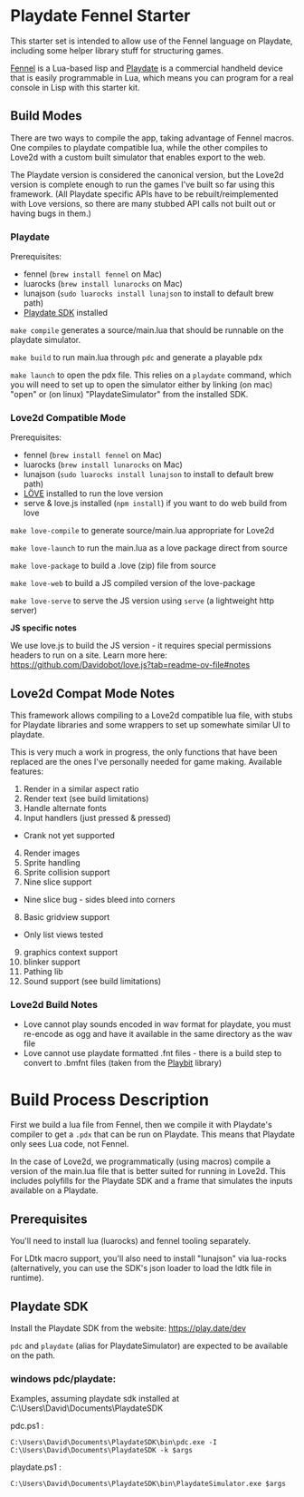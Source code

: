 # Playdate Fennel Starter

This starter set is intended to allow use of the Fennel language on Playdate,
including some helper library stuff for structuring games.

[Fennel](https://fennel-lang.org/) is a Lua-based lisp and [Playdate](https://play.date) is a commercial handheld device that is easily programmable in Lua, which means you can program for a real console in Lisp with this starter kit.

## Build Modes

There are two ways to compile the app, taking advantage of Fennel macros. One compiles to playdate compatible lua, while the other compiles to Love2d with a custom built simulator that enables export to the web.

The Playdate version is considered the canonical version, but the Love2d version is complete enough to run the games I've built so far using this framework. (All Playdate specific APIs have to be rebuilt/reimplemented with Love versions, so there are many stubbed API calls not built out or having bugs in them.)

### Playdate

Prerequisites:

* fennel (`brew install fennel` on Mac)
* luarocks (`brew install lunarocks` on Mac)
* lunajson (`sudo luarocks install lunajson` to install to default brew path)
* [Playdate SDK](https://play.date/dev) installed

`make compile` generates a source/main.lua that should be runnable on the playdate simulator.

`make build` to run main.lua through `pdc` and generate a playable pdx

`make launch` to open the pdx file. This relies on a `playdate` command, which you will need to set up to open the simulator either by linking (on mac) "open" or (on linux) "PlaydateSimulator" from the installed SDK.

### Love2d Compatible Mode

Prerequisites:

* fennel (`brew install fennel` on Mac)
* luarocks (`brew install lunarocks` on Mac)
* lunajson (`sudo luarocks install lunajson` to install to default brew path)
* [LÖVE](https://love2d.org/) installed to run the love version
* serve & love.js installed (`npm install`) if you want to do web build from love

`make love-compile` to generate source/main.lua appropriate for Love2d

`make love-launch` to run the main.lua as a love package direct from source

`make love-package` to build a .love (zip) file from source

`make love-web` to build a JS compiled version of the love-package

`make love-serve` to serve the JS version using `serve` (a lightweight http server)

**JS specific notes**

We use love.js to build the JS version - it requires special permissions headers to run on a site. Learn more here: https://github.com/Davidobot/love.js?tab=readme-ov-file#notes

## Love2d Compat Mode Notes

This framework allows compiling to a Love2d compatible lua file, with stubs for Playdate libraries and some wrappers to set up somewhate similar UI to playdate.

This is very much a work in progress, the only functions that have been replaced are the ones I've personally needed for game making. Available features:

1. Render in a similar aspect ratio
2. Render text (see build limitations)
3. Handle alternate fonts
3. Input handlers (just pressed & pressed)
  - Crank not yet supported
4. Render images
5. Sprite handling
6. Sprite collision support
7. Nine slice support
  - Nine slice bug - sides bleed into corners
8. Basic gridview support
  - Only list views tested
9. graphics context support
10. blinker support
11. Pathing lib
12. Sound support (see build limitations)

### Love2d Build Notes

* Love cannot play sounds encoded in wav format for playdate, you must re-encode as ogg and have it available in the same directory as the wav file
* Love cannot use playdate formatted .fnt files - there is a build step to convert to .bmfnt files (taken from the [Playbit](https://github.com/GamesRightMeow/playbit) library)

# Build Process Description

First we build a lua file from Fennel, then we compile it with Playdate's compiler to get a `.pdx` that can be run on Playdate. This means that Playdate only sees Lua code, not Fennel.

In the case of Love2d, we programmatically (using macros) compile a version of the main.lua file that is better suited for running in Love2d. This includes polyfills for the Playdate SDK and a frame that simulates the inputs available on a Playdate.

## Prerequisites

You'll need to install lua (luarocks) and fennel tooling separately.

For LDtk macro support, you'll also need to install "lunajson" via lua-rocks (alternatively, you can use the SDK's json loader to load the ldtk file in runtime).

## Playdate SDK

Install the Playdate SDK from the website: https://play.date/dev

`pdc` and `playdate` (alias for PlaydateSimulator) are expected to be available on the path.

### windows pdc/playdate:

Examples, assuming playdate sdk installed at C:\Users\David\Documents\PlaydateSDK

pdc.ps1 :

```
C:\Users\David\Documents\PlaydateSDK\bin\pdc.exe -I C:\Users\David\Documents\PlaydateSDK -k $args
```

playdate.ps1 :

```
C:\Users\David\Documents\PlaydateSDK\bin\PlaydateSimulator.exe $args
```
